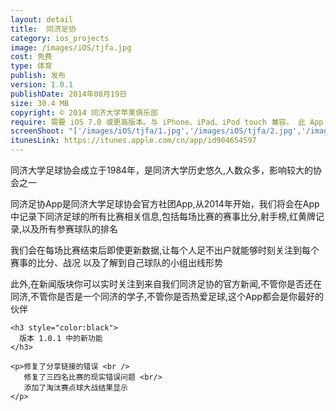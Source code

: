 ```yaml
---
layout: detail
title:  同济足协
category: ios_projects
image: /images/iOS/tjfa.jpg
cost: 免费
type: 体育
publish: 发布
version: 1.0.1
publishDate: 2014年08月19日
size: 30.4 MB
copyright: © 2014 同济大学苹果俱乐部
require: 需要 iOS 7.0 或更高版本。与 iPhone、iPad、iPod touch 兼容。 此 App 已针对 iPhone 5 进行优化。
screenShoot: "['/images/iOS/tjfa/1.jpg','/images/iOS/tjfa/2.jpg','/images/iOS/tjfa/3.jpg','/images/iOS/tjfa/4.jpg']"
itunesLink: https://itunes.apple.com/cn/app/id904654597
---
```


<div>
	<p>同济大学足球协会成立于1984年，是同济大学历史悠久,人数众多，影响较大的协会之一</p>
	<p> 同济足协App是同济大学足球协会官方社团App,从2014年开始，我们将会在App中记录下同济足球的所有比赛相关信息,包括每场比赛的赛事比分,射手榜,红黄牌记录,以及所有参赛球队的排名</p>
	<p>我们会在每场比赛结束后即使更新数据,让每个人足不出户就能够时刻关注到每个赛事的比分、战况 以及了解到自己球队的小组出线形势</p>
	<p>此外,在新闻版块你可以实时关注到来自我们同济足协的官方新闻,不管你是否还在同济,不管你是否是一个同济的学子,不管你是否热爱足球,这个App都会是你最好的伙伴</p>

	<h3 style="color:black">  
      版本 1.0.1 中的新功能
    </h3>

    <p>修复了分享链接的错误 <br />
       修复了三四名比赛的现实错误问题 <br/>
       添加了淘汰赛点球大战结果显示
    </p>

</div>
